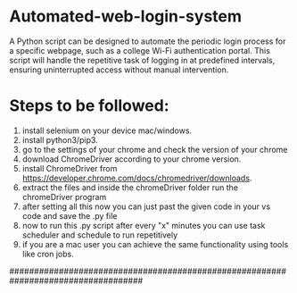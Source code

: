 # Automated-web-login-system
A Python script can be designed to automate the periodic login process for a specific webpage, such as a college Wi-Fi authentication portal. This script will handle the repetitive task of logging in at predefined intervals, ensuring uninterrupted access without manual intervention.
# Steps to be followed:
  1. install selenium on your device mac/windows.
  2. install python3/pip3.
  3. go to the settings of your chrome and check the version of your chrome
  4. download ChromeDriver according to your chrome version.
  5. install ChromeDriver from https://developer.chrome.com/docs/chromedriver/downloads.
  6. extract the files and inside the chromeDriver folder run the chromeDriver program
  7. after setting all this now you can just past the given code in your vs code and save the .py file
  8. now to run this .py script after every "x" minutes you can use task scheduler and schedule to run repetitively
  9. if you are a mac user you can achieve the same functionality using tools like cron jobs.

###################################################################################

     
